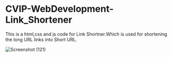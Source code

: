 # CVIP-WebDevelopment-Link_Shortener
This is a html,css and js code for Link Shortner.Which is used for shortening the long URL links into Short URL.

![Screenshot (121)](https://github.com/Abdulrajak93/CVIP-WebDevelopment-Link_Shortener/assets/142439403/b531620d-5fa6-4965-99ec-1bccec7996cc)
